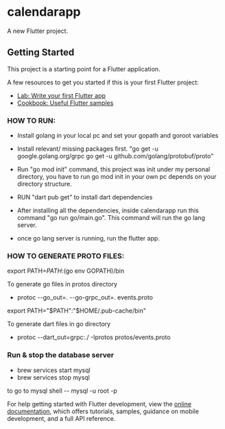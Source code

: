 # calendarapp

A new Flutter project.

## Getting Started

This project is a starting point for a Flutter application.

A few resources to get you started if this is your first Flutter project:

- [Lab: Write your first Flutter app](https://docs.flutter.dev/get-started/codelab)
- [Cookbook: Useful Flutter samples](https://docs.flutter.dev/cookbook)


### HOW TO RUN:

- Install golang in your local pc and set your gopath and goroot variables

- Install relevant/ missing packages first.
"go get -u google.golang.org/grpc
go get -u github.com/golang/protobuf/proto"


- Run "go mod init" command, this project was init under my personal directory, you have to run go mod init in your own pc depends on your directory structure. 

- RUN "dart pub get" to install dart dependencies

- After installing all the dependencies, inside calendarapp run this command "go run go/main.go". This command will run the go lang server.

- once go lang server is running, run the flutter app. 

### HOW TO GENERATE PROTO FILES:

export PATH=$PATH:$(go env GOPATH)/bin

To generate go files in protos directory
- protoc --go_out=. --go-grpc_out=. events.proto


export PATH="$PATH":"$HOME/.pub-cache/bin"

To generate dart files in go directory
- protoc --dart_out=grpc:./ -Iprotos protos/events.proto


### Run & stop the database server

- brew services start mysql
- brew services stop mysql

to go to mysql shell
-- mysql -u root -p



For help getting started with Flutter development, view the
[online documentation](https://docs.flutter.dev/), which offers tutorials,
samples, guidance on mobile development, and a full API reference.
